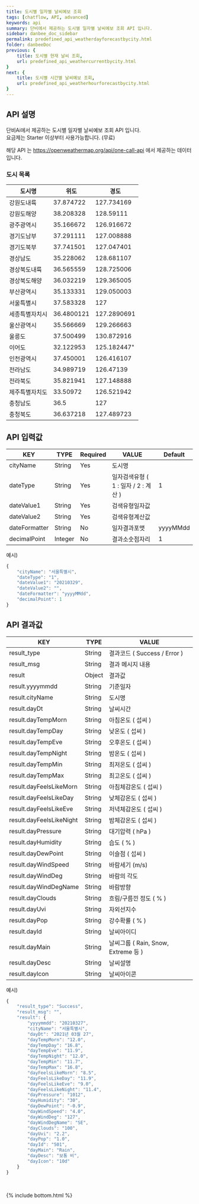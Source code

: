 ```yaml
---
title: 도시별 일자별 날씨예보 조회
tags: [chatflow, API, advanced]
keywords: api
summary: 단비에서 제공하는 도시별 일자별 날씨예보 조회 API 입니다.
sidebar: danbee_doc_sidebar
permalink: predefined_api_weatherdayforecastbycity.html
folder: danbeeDoc
previous: {
    title: 도시별 현재 날씨 조회,
    url: predefined_api_weathercurrentbycity.html
}
next: {
    title: 도시별 시간별 날씨예보 조회,
    url: predefined_api_weatherhourforecastbycity.html
}
---
```


## API 설명

단비Ai에서 제공하는 도시별 일자별 날씨예보 조회 API 입니다. <br>
요금제는 Starter 이상부터 사용가능합니다. (무료) <br>

해당 API 는 https://openweathermap.org/api/one-call-api 에서 제공하는 데이터입니다.

### 도시 목록

| 도시명 | 위도 | 경도 |
|--------|--------|--------|
| 강원도내륙 | 37.874722 | 127.734169 |
| 강원도해양 | 38.208328 | 128.59111 |
| 광주광역시 | 35.166672 | 126.916672 |
| 경기도남부 | 37.291111 | 127.008888 |
| 경기도북부 | 37.741501 | 127.047401 |
| 경상남도 | 35.228062 | 128.681107 |
| 경상북도내륙 | 36.565559 | 128.725006 |
| 경상북도해양 | 36.032219 | 129.365005 |
| 부산광역시 | 35.133331 | 129.050003 |
| 서울특별시 | 37.583328 | 127 |
| 세종특별자치시 | 36.4800121 | 127.2890691 |
| 울산광역시 | 35.566669 | 129.266663 |
| 울릉도 | 37.500499 | 130.872916 |
| 이어도 | 32.122953 | 125.182447" |
| 인천광역시 | 37.450001 | 126.416107 |
| 전라남도 | 34.989719 | 126.47139 |
| 전라북도 | 35.821941 | 127.148888 |
| 제주특별자치도 | 33.50972 | 126.521942 |
| 충청남도 | 36.5 | 127 |
| 충청북도 | 36.637218 | 127.489723 |


## API 입력값

| KEY | TYPE | Required | VALUE | Default |
|--------|--------|--------|--------|--------|
| cityName | String | Yes | 도시명 | |
| dateType | String | Yes | 일자검색유형 ( 1 : 일자 / 2 : 계산 ) | 1 |
| dateValue1 | String | Yes | 검색유형일자값 |  |
| dateValue2 | String | Yes | 검색유형계산값 |  |
| dateFormatter | String | No | 일자결과포맷 | yyyyMMdd |
| decimalPoint | Integer | No | 결과소숫점자리 | 1 |

예시)
```javascript
{
    "cityName": "서울특별시",
    "dateType": "1",
    "dateValue1": "20210329",
    "dateValue2": "",
    "dateFormatter": "yyyyMMdd",
    "decimalPoint": 1
}
```
## API 결과값

| KEY | TYPE | VALUE |
|--------|--------|--------|
| result_type | String | 결과코드 ( Success / Error ) |
| result_msg | String | 결과 메시지 내용 |
| result | Object | 결과값 |
| result.yyyymmdd | String | 기준일자 |
| result.cityName | String | 도시명 |
| result.dayDt | String | 날씨시간 |
| result.dayTempMorn | String | 아침온도 ( 섭씨 ) |
| result.dayTempDay | String | 낮온도 ( 섭씨 ) |
| result.dayTempEve | String | 오후온도 ( 섭씨 ) |
| result.dayTempNight | String | 밤온도 ( 섭씨 ) |
| result.dayTempMin | String | 최저온도 ( 섭씨 ) |
| result.dayTempMax | String | 최고온도 ( 섭씨 ) |
| result.dayFeelsLikeMorn | String | 아침체감온도 ( 섭씨 ) |
| result.dayFeelsLikeDay | String | 낮체감온도 ( 섭씨 ) |
| result.dayFeelsLikeEve | String | 저녁체감온도 ( 섭씨 ) |
| result.dayFeelsLikeNight | String | 밤체감온도 ( 섭씨 ) |
| result.dayPressure | String | 대기압력 ( hPa ) |
| result.dayHumidity | String | 습도 ( % ) |
| result.dayDewPoint | String | 이슬점 ( 섭씨 ) |
| result.dayWindSpeed | String | 바람세기 (m/s) |
| result.dayWindDeg | String | 바람의 각도 |
| result.dayWindDegName | String | 바람방향 |
| result.dayClouds | String | 흐림/구름낀 정도 ( % ) |
| result.dayUvi | String | 자외선지수 |
| result.dayPop | String | 강수확률 ( % ) |
| result.dayId | String | 날씨아이디 |
| result.dayMain | String | 날씨그룹 ( Rain, Snow, Extreme 등 ) |
| result.dayDesc | String | 날씨설명 |
| result.dayIcon | String | 날씨아이콘 |

예시)
```javascript
{
    "result_type": "Success",
    "result_msg": "",
    "result": {
        "yyyymmdd": "20210327",
        "cityName": "서울특별시",
        "dayDt": "2021년 03월 27",
        "dayTempMorn": "12.0",
        "dayTempDay": "16.8",
        "dayTempEve": "11.9",
        "dayTempNight": "12.0",
        "dayTempMin": "11.7",
        "dayTempMax": "16.8",
        "dayFeelsLikeMorn": "8.5",
        "dayFeelsLikeDay": "11.9",
        "dayFeelsLikeEve": "9.0",
        "dayFeelsLikeNight": "11.4",
        "dayPressure": "1012",
        "dayHumidity": "30",
        "dayDewPoint": "-0.9",
        "dayWindSpeed": "4.0",
        "dayWindDeg": "127",
        "dayWindDegName": "SE",
        "dayClouds": "100",
        "dayUvi": "2.2",
        "dayPop": "1.0",
        "dayId": "501",
        "dayMain": "Rain",
        "dayDesc": "보통 비",
        "dayIcon": "10d"
    }
}
```

<br />

{% include bottom.html %}

